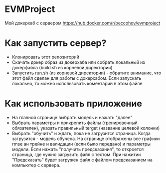 # EVMProject
Мой докерхаб с сервером https://hub.docker.com/r/beccohov/evmproject
<h1>Как запустить сервер?</h1>
<ul>
  <li>
  Клонировать этот репозиторий
  </li>
  <li>
  Скачать докер образ из докерхаба или собрать локальный из докерфайла (build.sh из корневой директории)
  </li>
  <li>
    Запустить run.sh  (из корневой директории) - обратите внимание, что этот файл сделан для работы с докерхабом. Если запускать локально, то можно использовать коментарий в этом файле
  </li>
</ul>

<h1>Как использовать приложение</h1>
<ul>
  <li>
  На главной странице выбрать модель и нажать "далее"
  </li>
  <li>
  Выбрать параметры и прикрепить файлы (тренировочный обязателен), указать правильный terget (название целевой колонки)
  </li>
  <li>
    Выбрать "обучить" и ждать, пока не загрузится страница. Когда загрузится - модель обучена. На странице отображены все графики rmse ан трейне и валидации (если было передано) и параметры модели. Если нажать "получить предсказания", то откроется страница, где нужно загрузить файл с тестом. При нажитии "Предсказать" будет загружен файл с файлом предсказанием на компьютер с сервера.
  </li>
</ul>
